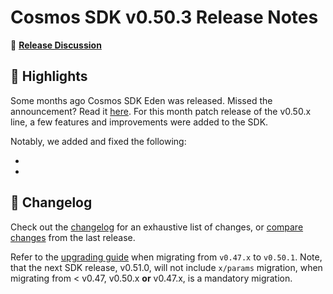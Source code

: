 # Cosmos SDK v0.50.3 Release Notes

💬 [**Release Discussion**](https://github.com/orgs/cosmos/discussions/58)

## 🚀 Highlights

Some months ago Cosmos SDK Eden was released. Missed the announcement? Read it [here](https://github.com/cosmos/cosmos-sdk/releases/tag/v0.50.1).
For this month patch release of the v0.50.x line, a few features and improvements were added to the SDK.

Notably, we added and fixed the following:

* 
*

## 📝 Changelog

Check out the [changelog](https://github.com/cosmos/cosmos-sdk/blob/v0.50.3/CHANGELOG.md) for an exhaustive list of changes, or [compare changes](https://github.com/cosmos/cosmos-sdk/compare/release/v0.50.2...v0.50.3) from the last release.

Refer to the [upgrading guide](https://github.com/cosmos/cosmos-sdk/blob/release/v0.50.x/UPGRADING.md) when migrating from `v0.47.x` to `v0.50.1`.
Note, that the next SDK release, v0.51.0, will not include `x/params` migration, when migrating from < v0.47, v0.50.x **or** v0.47.x, is a mandatory migration.
